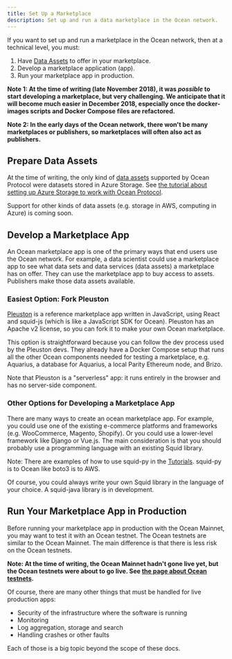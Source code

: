 ```yaml
---
title: Set Up a Marketplace
description: Set up and run a data marketplace in the Ocean network.
---
```


If you want to set up and run a marketplace in the Ocean network, then at a technical level, you must:

1. Have [Data Assets](/concepts/terminology/#asset-or-data-asset) to offer in your marketplace.
1. Develop a marketplace application (app).
1. Run your marketplace app in production.

**Note 1: At the time of writing (late November 2018), it was _possible_ to start developing a marketplace, but very challenging. We anticipate that it will become much easier in December 2018, especially once the docker-images scripts and Docker Compose files are refactored.**

**Note 2: In the early days of the Ocean network, there won't be many marketplaces or publishers, so marketplaces will often also act as publishers.**

## Prepare Data Assets

At the time of writing, the only kind of [data assets](/concepts/terminology/#asset-or-data-asset) supported by Ocean Protocol were datasets stored in Azure Storage. See [the tutorial about setting up Azure Storage to work with Ocean Protocol](/tutorials/azure-for-brizo/).

Support for other kinds of data assets (e.g. storage in AWS, computing in Azure) is coming soon.

## Develop a Marketplace App

An Ocean marketplace app is one of the primary ways that end users use the Ocean network. For example, a data scientist could use a marketplace app to see what data sets and data services (data assets) a marketplace has on offer. They can use the marketplace app to buy access to assets. Publishers make those data assets available.

### Easiest Option: Fork Pleuston

[Pleuston](https://github.com/oceanprotocol/pleuston) is a reference marketplace app written in JavaScript, using React and squid-js (which is like a JavaScript SDK for Ocean).
Pleuston has an Apache v2 license, so you can fork it to make your own Ocean marketplace.

This option is straightforward because you can follow the dev process used by the Pleuston devs. They already have a Docker Compose setup that runs all the other Ocean components needed for testing a marketplace, e.g. Aquarius, a database for Aquarius, a local Parity Ethereum node, and Brizo.

Note that Pleuston is a "serverless" app: it runs entirely in the browser and has no server-side component.

<repo name="pleuston"></repo>

### Other Options for Developing a Marketplace App

There are many ways to create an ocean marketplace app. For example, you could use one of the existing e-commerce platforms and frameworks (e.g. WooCommerce, Magento, Shopify). Or you could use a lower-level framework like Django or Vue.js. The main consideration is that you should probably use a programming language with an existing Squid library.

<repo name="squid-js"></repo>
<repo name="squid-py"></repo>
<repo name="squid-java"></repo>

Note: There are examples of how to use squid-py in the [Tutorials](/tutorials/introduction/). squid-py is to Ocean like boto3 is to AWS.

Of course, you could always write your own Squid library in the language of your choice. A squid-java library is in development.

## Run Your Marketplace App in Production

Before running your marketplace app in production with the Ocean Mainnet, you may want to test it with an Ocean testnet.
The Ocean testnets are similar to the Ocean Mainnet.
The main difference is that there is less risk on the Ocean testnets.

**Note: At the time of writing, the Ocean Mainnet hadn't gone live yet, but the Ocean testnets were about to go live. See [the page about Ocean testnets](/concepts/testnets/).**

Of course, there are many other things that must be handled for live production apps:

- Security of the infrastructure where the software is running
- Monitoring
- Log aggregation, storage and search
- Handling crashes or other faults

Each of those is a big topic beyond the scope of these docs.
